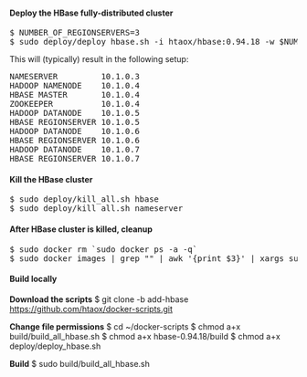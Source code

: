 #### Deploy the HBase fully-distributed cluster

<pre>
$ NUMBER_OF_REGIONSERVERS=3
$ sudo deploy/deploy_hbase.sh -i htaox/hbase:0.94.18 -w $NUMBER_OF_REGIONSERVERS
</pre>

This will (typically) result in the following setup:

<pre>
NAMESERVER         10.1.0.3
HADOOP NAMENODE    10.1.0.4
HBASE MASTER       10.1.0.4
ZOOKEEPER          10.1.0.4
HADOOP DATANODE    10.1.0.5
HBASE REGIONSERVER 10.1.0.5
HADOOP DATANODE    10.1.0.6
HBASE REGIONSERVER 10.1.0.6
HADOOP DATANODE    10.1.0.7
HBASE REGIONSERVER 10.1.0.7
</pre>

#### Kill the HBase cluster

<pre>
$ sudo deploy/kill_all.sh hbase
$ sudo deploy/kill_all.sh nameserver
</pre>

#### After HBase cluster is killed, cleanup
<pre>
$ sudo docker rm `sudo docker ps -a -q`
$ sudo docker images | grep "<none>" | awk '{print $3}' | xargs sudo docker rmi
</pre>

#### Build locally

__Download the scripts__
    $ git clone -b add-hbase https://github.com/htaox/docker-scripts.git

__Change file permissions__
    $ cd ~/docker-scripts
    $ chmod a+x build/build_all_hbase.sh
    $ chmod a+x hbase-0.94.18/build
    $ chmod a+x deploy/deploy_hbase.sh

__Build__
    $ sudo build/build_all_hbase.sh


